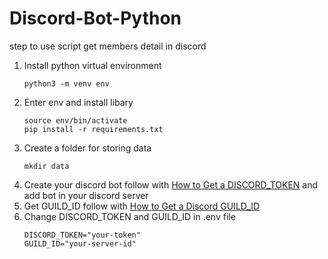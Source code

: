 # Discord-Bot-Python
step to use script get members detail in discord
1. Install python virtual environment
   ```
   python3 -m venv env
   ```
2. Enter env and install libary
   ```
   source env/bin/activate
   pip install -r requirements.txt
   ```
3. Create a folder for storing data
   ```
   mkdir data
   ```
4. Create your discord bot follow with [How to Get a DISCORD_TOKEN](https://www.writebots.com/discord-bot-token)
   and add bot in your discord server
5. Get GUILD_ID follow with [How to Get a Discord GUILD_ID](https://support.discord.com/hc/en-us/articles/206346498-Where-can-I-find-my-User-Server-Message-ID-#:~:text=Obtaining%20Server%20IDs%20%2D%20Mobile%20App,name%20and%20select%20Copy%20ID.)
6. Change DISCORD_TOKEN and GUILD_ID in .env file
   ```
   DISCORD_TOKEN="your-token"
   GUILD_ID="your-server-id"
   ```
